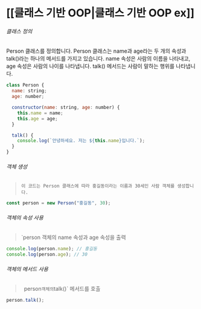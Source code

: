 # [[클래스 기반 OOP|클래스 기반 OOP ex]] 


###### 클래스 정의
 Person 클래스를 정의합니다. Person 클래스는 name과 age라는 두 개의 속성과 talk()라는 하나의 메서드를 가지고 있습니다. name 속성은 사람의 이름을 나타내고, age 속성은 사람의 나이를 나타냅니다. talk() 메서드는 사람이 말하는 행위를 나타냅니다.
```JavaScript
class Person {
  name: string;
  age: number;

  constructor(name: string, age: number) {
    this.name = name;
    this.age = age;
  }

  talk() {
    console.log(`안녕하세요. 저는 ${this.name}입니다.`);
  }
}

```

###### 객체 생성

>`이 코드는 Person 클래스에 따라 홍길동이라는 이름과 30세인 사람 객체를 생성합니다.`
```JavaScript
const person = new Person("홍길동", 30);

```

######  객체의 속성 사용
>`person 객체의 name 속성과 age 속성을 출력
```js
console.log(person.name); // 홍길동
console.log(person.age); // 30


```

###### 객체의 메서드 사용
>` `person` 객체의 `talk()` 메서드를 호출
```js
person.talk();

```


